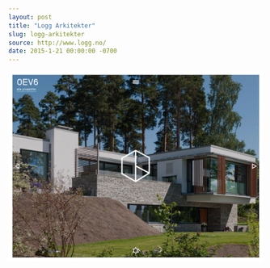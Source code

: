 ```yaml
---
layout: post
title: "Logg Arkitekter"
slug: logg-arkitekter
source: http://www.logg.no/
date: 2015-1-21 00:00:00 -0700
---
```


<img src="/assets/img/screenshots/logg-arkitekter.jpg">

